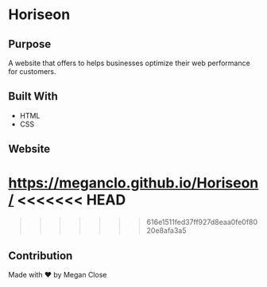 # Horiseon

## Purpose
A website that offers to helps businesses optimize their web performance for customers.

## Built With
* HTML
* CSS

## Website
https://meganclo.github.io/Horiseon/
<<<<<<< HEAD
=======

>>>>>>> 616e1511fed37ff927d8eaa0fe0f8020e8afa3a5

## Contribution
Made with ❤️ by Megan Close
